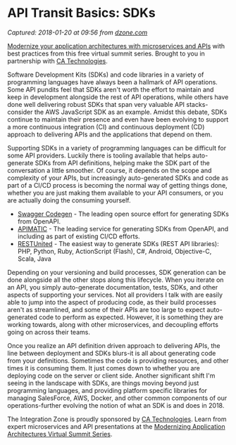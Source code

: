 # API Transit Basics: SDKs

_Captured: 2018-01-20 at 09:56 from [dzone.com](https://dzone.com/articles/api-transit-basics-sdks?edition=355109&utm_source=Daily%20Digest&utm_medium=email&utm_campaign=Daily%20Digest%202018-01-19)_

[Modernize your application architectures with microservices and APIs](https://dzone.com/go?i=224221&u=https%3A%2F%2Fad.doubleclick.net%2Fddm%2Ftrackclk%2FN6040.130331DZONE%2FB11298547.150503462%3Bdc_trk_aid%3D321267892%3Bdc_trk_cid%3D81668997%3Bdc_lat%3D%3Bdc_rdid%3D%3Btag_for_child_directed_treatment%3D) with best practices from this free virtual summit series. Brought to you in partnership with [CA Technologies](https://dzone.com/go?i=224221&u=https%3A%2F%2Fad.doubleclick.net%2Fddm%2Ftrackclk%2FN6040.130331DZONE%2FB11298547.150503462%3Bdc_trk_aid%3D321267892%3Bdc_trk_cid%3D81668997%3Bdc_lat%3D%3Bdc_rdid%3D%3Btag_for_child_directed_treatment%3D).

Software Development Kits (SDKs) and code libraries in a variety of programming languages have always been a hallmark of API operations. Some API pundits feel that SDKs aren't worth the effort to maintain and keep in development alongside the rest of API operations, while others have done well delivering robust SDKs that span very valuable API stacks-consider the AWS JavaScript SDK as an example. Amidst this debate, SDKs continue to maintain their presence and even have been evolving to support a more continuous integration (CI) and continuous deployment (CD) approach to delivering APIs and the applications that depend on them.

Supporting SDKs in a variety of programming languages can be difficult for some API providers. Luckily there is tooling available that helps auto-generate SDKs from API definitions, helping make the SDK part of the conversation a little smoother. Of course, it depends on the scope and complexity of your APIs, but increasingly auto-generated SDKs and code as part of a CI/CD process is becoming the normal way of getting things done, whether you are just making them available to your API consumers, or you are actually doing the consuming yourself.

  * [Swagger Codegen](https://github.com/swagger-api/swagger-codegen) \- The leading open source effort for generating SDKs from OpenAPI.
  * [APIMATIC](https://apimatic.io/) \- The leading service for generating SDKs from OpenAPI, and including as part of existing CI/CD efforts.
  * [RESTUnited](https://restunited.com/) \- The easiest way to generate SDKs (REST API libraries): PHP, Python, Ruby, ActionScript (Flash), C#, Android, Objective-C, Scala, Java

Depending on your versioning and build processes, SDK generation can be done alongside all the other stops along this lifecycle. When you iterate on an API, you simply auto-generate documentation, tests, SDKs, and other aspects of supporting your services. Not all providers I talk with are easily able to jump into the aspect of producing code, as their build processes aren't as streamlined, and some of their APIs are too large to expect auto-generated code to perform as expected. However, it is something they are working towards, along with other microservices, and decoupling efforts going on across their teams.

Once you realize an API definition driven approach to delivering APIs, the line between deployment and SDKs blurs-it is all about generating code from your definitions. Sometimes the code is providing resources, and other times it is consuming them. It just comes down to whether you are deploying code on the server or client side. Another significant shift I'm seeing in the landscape with SDKs, are things moving beyond just programming languages, and providing platform specific libraries for managing SalesForce, AWS, Docker, and other common components of our operations-further evolving the notion of what an SDK is and does in 2018.

The Integration Zone is proudly sponsored by [CA Technologies](https://dzone.com/go?i=224222&u=https%3A%2F%2Fad.doubleclick.net%2Fddm%2Ftrackclk%2FN6040.130331DZONE%2FB11298547.150503463%3Bdc_trk_aid%3D321267794%3Bdc_trk_cid%3D81669195%3Bdc_lat%3D%3Bdc_rdid%3D%3Btag_for_child_directed_treatment%3D). Learn from expert microservices and API presentations at the [Modernizing Application Architectures Virtual Summit Series](https://dzone.com/go?i=224222&u=https%3A%2F%2Fad.doubleclick.net%2Fddm%2Ftrackclk%2FN6040.130331DZONE%2FB11298547.150503463%3Bdc_trk_aid%3D321267794%3Bdc_trk_cid%3D81669195%3Bdc_lat%3D%3Bdc_rdid%3D%3Btag_for_child_directed_treatment%3D).
